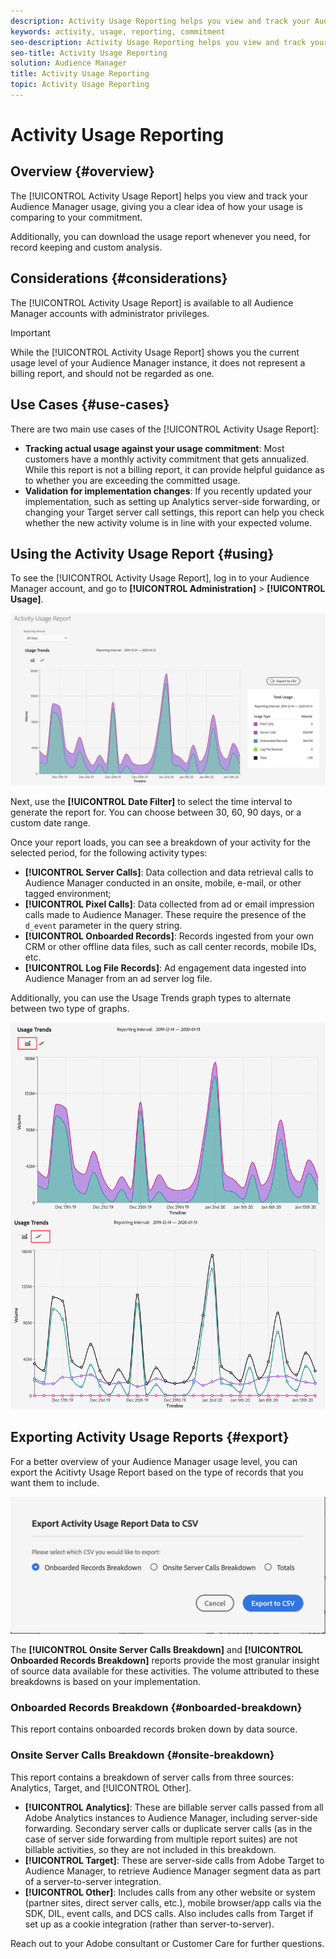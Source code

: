 ```yaml
---
description: Activity Usage Reporting helps you view and track your Audience Manager usage, so you can compare your actual usage to your monthly commitment.
keywords: activity, usage, reporting, commitment
seo-description: Activity Usage Reporting helps you view and track your Audience Manager usage, so you can compare your actual usage to your monthly commitment.
seo-title: Activity Usage Reporting
solution: Audience Manager
title: Activity Usage Reporting
topic: Activity Usage Reporting
---
```


# Activity Usage Reporting

## Overview {#overview}

The [!UICONTROL Activity Usage Report] helps you view and track your Audience Manager usage, giving you a clear idea of how your usage is comparing to your commitment.

Additionally, you can download the usage report whenever you need, for record keeping and custom analysis.

## Considerations {#considerations}

The [!UICONTROL Activity Usage Report] is available to all Audience Manager accounts with administrator privileges.

> [!IMPORTANT]
>
> While the [!UICONTROL Activity Usage Report] shows you the current usage level of your Audience Manager instance, it does not represent a billing report, and should not be regarded as one.

## Use Cases {#use-cases}

There are two main use cases of the [!UICONTROL Activity Usage Report]:

* **Tracking actual usage against your usage commitment**: Most customers have a monthly activity commitment that gets annualized. While this report is not a billing report, it can provide helpful guidance as to whether you are exceeding the committed usage.
* **Validation for implementation changes**: If you recently updated your implementation, such as setting up Analytics server-side forwarding, or changing your Target server call settings, this report can help you check whether the new activity volume is in line with your expected volume.  

## Using the Activity Usage Report {#using}

To see the [!UICONTROL Activity Usage Report], log in to your Audience Manager account, and go to **[!UICONTROL Administration]** > **[!UICONTROL Usage]**.

![aur-ui](assets/aur-ui.png)

Next, use the **[!UICONTROL Date Filter]** to select the time interval to generate the report for. You can choose between 30, 60, 90 days, or a custom date range.

Once your report loads, you can see a breakdown of your activity for the selected period, for the following activity types:

* **[!UICONTROL Server Calls]**:  Data collection and data retrieval calls to Audience Manager conducted in an onsite, mobile, e-mail, or other tagged environment;
* **[!UICONTROL Pixel Calls]**: Data collected from ad or email impression calls made to Audience Manager. These require the presence of the `d_event` parameter in the query string.
* **[!UICONTROL Onboarded Records]**: Records ingested from your own CRM or other offline data files, such as call center records, mobile IDs, etc.
* **[!UICONTROL Log File Records]**: Ad engagement data ingested into Audience Manager from an ad server log file.

Additionally, you can use the Usage Trends graph types to alternate between two type of graphs.

![aur-ui-graphs](assets/aur-ui-graphs.png)

## Exporting Activity Usage Reports {#export}

For a better overview of your Audience Manager usage level, you can export the Acitivty Usage Report based on the type of records that you want them to include.

![aur-export](assets/aur-export.png)

The **[!UICONTROL Onsite Server Calls Breakdown]** and **[!UICONTROL Onboarded Records Breakdown]** reports provide the most granular insight of source data available for these activities. The volume attributed to these breakdowns is based on your implementation.

### Onboarded Records Breakdown {#onboarded-breakdown}

This report contains onboarded records broken down by data source.

### Onsite Server Calls Breakdown {#onsite-breakdown}

This report contains a breakdown of server calls from three sources: Analytics, Target, and [!UICONTROL Other].

* **[!UICONTROL Analytics]**: These are billable server calls passed from all Adobe Analytics instances to Audience Manager, including server-side forwarding. Secondary server calls or duplicate server calls (as in the case of server side forwarding from multiple report suites) are not billable activities, so they are not included in this breakdown.
* **[!UICONTROL Target]**: These are server-side calls from Adobe Target to Audience Manager, to retrieve Audience Manager segment data as part of a server-to-server integration.
* **[!UICONTROL Other]**: Includes calls from any other website or system (partner sites, direct server calls, etc.), mobile browser/app calls via the SDK, DIL, event calls, and DCS calls. Also includes calls from Target if set up as a cookie integration (rather than server-to-server).

Reach out to your Adobe consultant or Customer Care for further questions.
